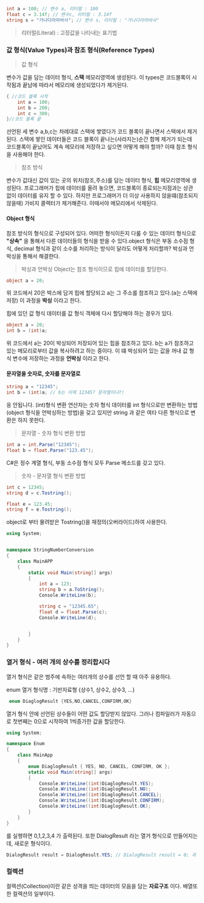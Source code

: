```cs
int a = 100; // 변수 a, 리터럴 : 100
float c = 3.14f; // 변수c, 리터럴 : 3.14f
string s = "가나다라마바사"; // 변수 s, 리터럴 : "가나다라마바사"
```

>리터럴(Literal) : 고정값을 나타내는 표기법


### 값 형식(Value Types)과 참조 형식(Reference Types)
> 값 형식

변수가 값을 담는 데이터 형식, **스택** 메모리영역에 생성된다. 이 types은 코드블록이 시작됨과 끝남에 따라서 메모리에 생성되었다가 제거된다.
```cs
{ //코드 블록 시작
    int a = 100;
    int b = 200;
    int c = 300;
}//코드 블록 끝
```
선언된 세 변수 a,b,c는 차례대로 스택에 쌓였다가 코드 블록이 끝나면서 스택에서 제거된다. 스택에 쌓인 데이터들은 
코드 블록이 끝나는(사라지는)순간 함께 제거가 되는데 코드블록이 끝났어도 계속 메모리에 저장하고 싶으면 어떻게 해야 할까? 이때 참조 형식을 사용해야
한다.

>참조 방식

변수가 값대신 값이 있는 곳의 위치(참조,주소)를 담는 데이터 형식, **힙** 메모리영역에 생성된다. 프로그래머가 힙에 데이터를 올려 놓으면, 코드블록이 종료되는지점과는 
상관 없이 데이터를 유지 할 수 있다. 하지만 프로그래머가 더 이상 사용하지 않을떄(참조되지 않을때) 가비지 콜렉터가 제거해준다. 이때서야 메모리에서 삭제된다.

#### Object 형식
참조 방식의 형식으로 구성되어 있다. 어떠한 형식이든지 다룰 수 있는 데이터 형식으로 **"상속"** 을 통해서 다른 데이터들의 형식을 받을 수 있다.object 형식은 부동 소수점 형식, decimal 형식과 같이 소수를 처리하는 방식이 달라도 어떻게 처리할까? 박싱과 언박싱을 통해서 해결한다.

> 박싱과 언박싱
Object는 참조 형식이므로 힙에 데이터를 할당한다. 
```c#
object a = 20;
```
위 코드에서 20은 박스에 담겨 힙에 할당되고 a는 그 주소를 참조하고 있다.(a는 스택에 저장) 이 과정을 **박싱** 이라고 한다.

힙에 있던 값 형식 데이터를 값 형식 객체에 다시 할당해야 하는 경우가 있다. 

```c#
object a = 20;
int b = (int)a;
```
위 코드에서 a는 20이 박싱되어 저장되어 있는 힙을 참조하고 있다. b는 a가 참조하고 있는 메모리로부터 값을 복사하려고 하는 중이다. 이 떄 박싱되어 있는 값을 꺼내 값 형식 변수에 저장하는 과정을 **언박싱** 이라고 한다.

#### 문자열을 숫자로, 숫자를 문자열로

```C#
string a = "12345";
int b = (int)a; // b는 이제 12345? 문자열이냐?!
```
응 안됩니다. (int)형식 변환 연산자는 숫자 형식 데이터를 int 형식으로만 변환하는 방법(object 형식을 언박싱하는 방법)을 갖고 있지만 string 과 같은 여타 다른 형식으로 변환은 하지 못한다.

> 문자열 - 숫자 형식 변환 방법
```c#
int a = int.Parse("12345");
float b = float.Parse("123.45");
```
C#은 정수 계열 형식, 부동 소수점 형식 모두 Parse 메소드를 갖고 있다.

> 숫자 - 문자열 형식 변환 방법
```c#
int c = 12345;
string d = c.Tostring();

float e = 123.45;
string f = e.Tostring();
```
object로 부터 물려받은 Tostring()을 재정의(오버라이드)하여 사용한다.

```c#
using System;


namespace StringNumberConversion
{
    class MainAPP
    {
        static void Main(string[] args)
        {
            int a = 123;
            string b = a.ToString();
            Console.WriteLine(b);

            string c = "12345.65";
            float d = float.Parse(c);
            Console.WriteLine(d);


        }
    }
}
```

### 열거 형식 - 여러 개의 상수를 정리합시다

열거 형식은 같은 범주에 속하는 여러개의 상수를 선언 할 때 아주 유용하다.

enum 열거 형식명 : 기반자료형 {상수1, 상수2, 상수3, ...}

```c#
 enum DiaglogResult {YES,NO,CANCEL,CONFIRM,OK}
```
열거 형식 안에 선언된 상수들이 어떤 값도 할당받지 않았다. 그러나 컴파일러가 자동으로 첫번째는 0으로 시작하여 1씩증가한 값을 할당한다.

```c#
using System;

namespace Enum
{ 
    class MainApp
    {
        enum DiaglogResult { YES, NO, CANCEL, CONFIRM, OK };
        static void Main(string[] args)
        {
            Console.WriteLine((int)DiaglogResult.YES);
            Console.WriteLine((int)DiaglogResult.NO);
            Console.WriteLine((int)DiaglogResult.CANCEL);
            Console.WriteLine((int)DiaglogResult.CONFIRM);
            Console.WriteLine((int)DiaglogResult.OK);
        }
    }
}
```
를 실행하면 0,1,2,3,4 가 출력된다.
또한 DialogResult 라는 열거 형식으로 만들어지는데, 새로운 형식이다.

```c#
DialogResult result = DialogResult.YES; // DialogResult result = 0; 과 같은 코드
```

### 컬렉션
컬렉션(Collection)이란 같은 성격을 띄는 데이터의 모음을 담는 **자료구조** 이다. 배열또한 컬렉션의 일부이다.


